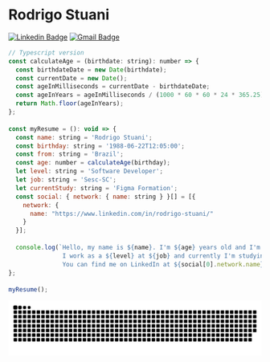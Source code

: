 # Rodrigo Stuani

[![Linkedin Badge](https://img.shields.io/badge/-Rodrigo%20Stuani-blue?style=flat-square&logo=Linkedin&logoColor=white&link=https://www.linkedin.com/in/rodrigo-stuani/)](https://www.linkedin.com/in/rodrigo-stuani/)
[![Gmail Badge](https://img.shields.io/badge/-stuani.developer@gmail.com-red?style=flat-square&logo=Gmail&logoColor=white&link=mailto:stuani.developer@gmail.com)](mailto:stuani.developer@gmail.com)

```js
// Typescript version
const calculateAge = (birthdate: string): number => {
  const birthdateDate = new Date(birthdate);
  const currentDate = new Date();
  const ageInMilliseconds = currentDate - birthdateDate;
  const ageInYears = ageInMilliseconds / (1000 * 60 * 60 * 24 * 365.25);
  return Math.floor(ageInYears);
};

const myResume = (): void => {
  const name: string = 'Rodrigo Stuani';  
  const birthday: string = '1988-06-22T12:05:00';
  const from: string = 'Brazil';
  const age: number = calculateAge(birthday);
  let level: string = 'Software Developer';
  let job: string = 'Sesc-SC';
  let currentStudy: string = 'Figma Formation';
  const social: { network: { name: string } }[] = [{
    network: {
      name: "https://www.linkedin.com/in/rodrigo-stuani/"
    }
  }];

  console.log(`Hello, my name is ${name}. I'm ${age} years old and I'm from ${from}. 
               I work as a ${level} at ${job} and currently I'm studying ${currentStudy}. 
               You can find me on LinkedIn at ${social[0].network.name}.`);
};

myResume();

```


<!-- | <a href="https://github-readme-stats.vercel.app"><img align="center" src="https://github-readme-stats.vercel.app/api?username=RodrigoStuani&show_icons=true&theme=dracula&hide_border=true" alt="Rodrigo Stuani github stats" /></a> | <a href="https://github-readme-stats.vercel.app"><img align="center" src="https://github-readme-stats.vercel.app/api/top-langs/?username=RodrigoStuani&layout=compact&theme=dracula&hide_border=true" /></a> |
| ------------- | ------------- | -->

[![Switch between light and dark mode to see the difference. Click to see the source](https://github.com/pedroor/pedroor/blob/output/github-contribution-grid-snake.svg)](https://github.com/pedroor/pedroor/blob/output/github-contribution-grid-snake.svg)
